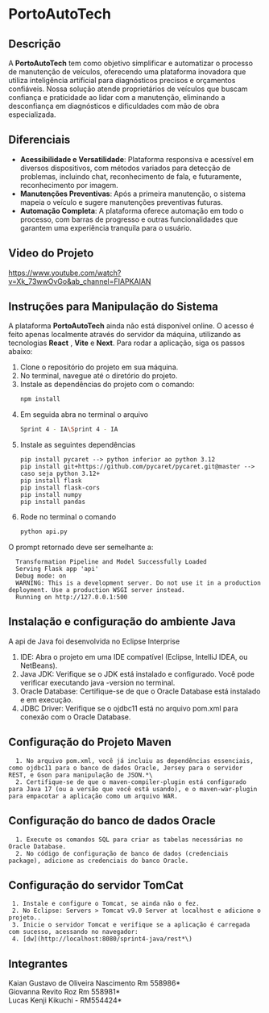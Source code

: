 # PortoAutoTech

## Descrição

A **PortoAutoTech** tem como objetivo simplificar e automatizar o processo de manutenção de veículos, oferecendo uma plataforma inovadora que utiliza inteligência artificial para diagnósticos precisos e orçamentos confiáveis. Nossa solução atende proprietários de veículos que buscam confiança e praticidade ao lidar com a manutenção, eliminando a desconfiança em diagnósticos e dificuldades com mão de obra especializada.

## Diferenciais

- **Acessibilidade e Versatilidade**: Plataforma responsiva e acessível em diversos dispositivos, com métodos variados para detecção de problemas, incluindo chat, reconhecimento de fala, e futuramente, reconhecimento por imagem.
- **Manutenções Preventivas**: Após a primeira manutenção, o sistema mapeia o veículo e sugere manutenções preventivas futuras.
- **Automação Completa**: A plataforma oferece automação em todo o processo, com barras de progresso e outras funcionalidades que garantem uma experiência tranquila para o usuário.

## Video do Projeto
https://www.youtube.com/watch?v=Xk_73wwOvGo&ab_channel=FIAPKAIAN

## Instruções para Manipulação do Sistema

A plataforma **PortoAutoTech** ainda não está disponível online. O acesso é feito apenas localmente através do servidor da máquina, utilizando as tecnologias **React** , **Vite** e **Next**. Para rodar a aplicação, siga os passos abaixo:

1. Clone o repositório do projeto em sua máquina.
2. No terminal, navegue até o diretório do projeto.
3. Instale as dependências do projeto com o comando:
   ```bash
   npm install

4. Em seguida abra no terminal o arquivo
   ```bash
   Sprint 4 - IA\Sprint 4 - IA

5. Instale as seguintes dependências
    ```
    pip install pycaret --> python inferior ao python 3.12
    pip install git+https://github.com/pycaret/pycaret.git@master --> caso seja python 3.12+
    pip install flask
    pip install flask-cors
    pip install numpy
    pip install pandas

6. Rode no terminal o comando
   ```bash
   python api.py
  O prompt retornado deve ser semelhante a:
  
      Transformation Pipeline and Model Successfully Loaded
      Serving Flask app 'api'
      Debug mode: on
      WARNING: This is a development server. Do not use it in a production deployment. Use a production WSGI server instead.
      Running on http://127.0.0.1:500

## Instalação e configuração do ambiente Java
   A api de Java foi desenvolvida no Eclipse Interprise
   
   1. IDE: Abra o projeto em uma IDE compatível (Eclipse, IntelliJ IDEA, ou NetBeans).
   2. Java JDK: Verifique se o JDK está instalado e configurado. Você pode verificar executando java -version no terminal.
   3. Oracle Database: Certifique-se de que o Oracle Database está instalado e em execução.
   4. JDBC Driver: Verifique se o ojdbc11 está no arquivo pom.xml para conexão com o Oracle Database.
   
## Configuração do Projeto Maven 
      1. No arquivo pom.xml, você já incluiu as dependências essenciais, como ojdbc11 para o banco de dados Oracle, Jersey para o servidor REST, e Gson para manipulação de JSON.*\
      2. Certifique-se de que o maven-compiler-plugin está configurado para Java 17 (ou a versão que você está usando), e o maven-war-plugin para empacotar a aplicação como um arquivo WAR.

   
## Configuração do banco de dados Oracle   
      1. Execute os comandos SQL para criar as tabelas necessárias no Oracle Database. 
      2. No código de configuração de banco de dados (credenciais package), adicione as credenciais do banco Oracle.

## Configuração do servidor TomCat
     1. Instale e configure o Tomcat, se ainda não o fez.
     2. No Eclipse: Servers > Tomcat v9.0 Server at localhost e adicione o projeto..
     3. Inicie o servidor Tomcat e verifique se a aplicação é carregada com sucesso, acessando no navegador:
     4. [dw](http://localhost:8080/sprint4-java/rest*\)


## Integrantes

Kaian Gustavo de Oliveira Nascimento Rm 558986*\
Giovanna Revito Roz Rm 558981*\
Lucas Kenji Kikuchi - RM554424*
